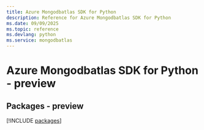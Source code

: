 ```yaml
---
title: Azure Mongodbatlas SDK for Python
description: Reference for Azure Mongodbatlas SDK for Python
ms.date: 09/09/2025
ms.topic: reference
ms.devlang: python
ms.service: mongodbatlas
---
```

# Azure Mongodbatlas SDK for Python - preview
## Packages - preview
[!INCLUDE [packages](mongodbatlas-index.md)]